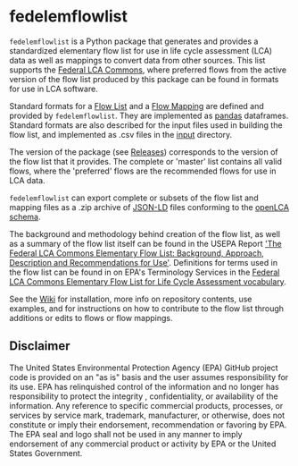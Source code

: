 # fedelemflowlist

`fedelemflowlist` is a Python package that generates and provides a standardized elementary flow list for use in life cycle assessment (LCA) data
 as well as mappings to convert data from other sources. This list supports the [Federal LCA Commons](http://www.lcacommons.gov),
 where preferred flows from the active version of the flow list produced by this package can be found in formats for use in LCA software.

 Standard formats for a [Flow List](./format%20specs/FlowList.md)
 and a [Flow Mapping](./format%20specs/FlowMapping.md) are defined and provided by `fedelemflowlist`.
  They are implemented as [pandas](https://pandas.pydata.org/) dataframes.
   Standard formats are also described for the input files used in building the flow list, and implemented as .csv files
   in the [input](https://github.com/USEPA/Federal-LCA-Commons-Elementary-Flow-List/tree/master/fedelemflowlist/input) directory.  

 The version of the package (see [Releases](https://github.com/USEPA/Federal-LCA-Commons-Elementary-Flow-List/releases/))
 corresponds to the version of the flow list that it provides. The complete or 'master' list contains all valid flows,
  where the 'preferred' flows are the recommended flows for use in LCA data.
  
`fedelemflowlist` can export complete or subsets of the flow list and mapping files as a .zip archive of [JSON-LD](https://json-ld.org/)
 files conforming to the [openLCA schema](http://greendelta.github.io/olca-schema/).

 The background and methodology behind creation of the flow list, as well as a summary of the flow list itself can be
  found in the USEPA Report
 ['The Federal LCA Commons Elementary Flow List: Background, Approach, Description and Recommendations for Use'](https://cfpub.epa.gov/si/si_public_search_results.cfm?simpleSearch=0&showCriteria=2&searchAll=elementary+flows&TIMSType=Published+Report&dateBeginPublishedPresented=07%2F31%2F2019). Definitions for terms used in the flow list can be found in on EPA's Terminology Services in the [Federal LCA Commons Elementary Flow List for Life Cycle Assessment vocabulary](https://sor.epa.gov/sor_internet/registry/termreg/searchandretrieve/glossariesandkeywordlists/search.do?details=&vocabName=FEDEFL). 

See the [Wiki](https://github.com/USEPA/Federal-LCA-Commons-Elementary-Flow-List/wiki/) for installation, more info on repository
contents, use examples, and for instructions on how to contribute to the flow list through additions or edits to flows or flow mappings.

## Disclaimer

The United States Environmental Protection Agency (EPA) GitHub project code is provided on an "as is" basis
 and the user assumes responsibility for its use.  EPA has relinquished control of the information and no longer
  has responsibility to protect the integrity , confidentiality, or availability of the information.  Any
   reference to specific commercial products, processes, or services by service mark, trademark, manufacturer,
    or otherwise, does not constitute or imply their endorsement, recommendation or favoring by EPA.  The EPA seal
     and logo shall not be used in any manner to imply endorsement of any commercial product or activity by EPA or
      the United States Government.
